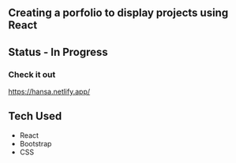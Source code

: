 
##  Creating a porfolio to display projects using React

## Status - In Progress
### Check it out 

https://hansa.netlify.app/



## Tech Used
- React
- Bootstrap
- CSS



